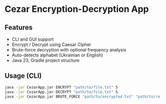 # Cezar Encryption-Decryption App

## Features

- CLI and GUI support
- Encrypt / Decrypt using Caesar Cipher
- Brute-force decryption with optional frequency analysis
- Auto-detects alphabet (Ukrainian or English)
- Java 23, Gradle project structure

## Usage (CLI)
```bash
java -jar CezarApp.jar ENCRYPT "path/to/file.txt" 5
java -jar CezarApp.jar DECRYPT "path/to/file.txt" 5
java -jar CezarApp.jar BRUTE_FORCE "path/to/encrypted.txt" "path/to/reference.txt"
```